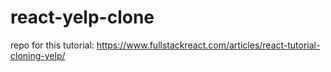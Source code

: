 # react-yelp-clone
repo for this tutorial: https://www.fullstackreact.com/articles/react-tutorial-cloning-yelp/
